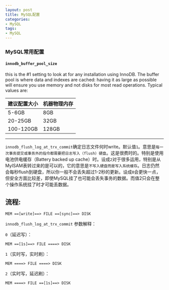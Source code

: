 ```yaml
---
layout: post
title: MySQL配置
categories:
- MySQL
tags:
- MySQL
---
```


### MySQL常用配置

#### `innodb_buffer_pool_size`

this is the #1 setting to look at for any installation using InnoDB. The buffer pool is where data and indexes are cached: having it as large as possible will ensure you use memory and not disks for most read operations. Typical values are:

| 建议配置大小 | 机器物理内存 |
| :--          | :--          |
| 5-6GB        | 8GB          |
| 20-25GB      | 32GB         |
| 100-120GB    | 128GB        |

----
`innodb_flush_log_at_trx_commit`确定日志文件何时write。默认值`1`。意思是`每一次事务提交或事务外的指令都需要把日志写入（flush）硬盘`。这是很费时的。特别是使用电池供电缓存（Battery backed up cache）时。设成`2`对于很多运用，特别是从MyISAM表转过来的是可以的，它的意思是`不写入硬盘而是写入系统缓存`。日志仍然会每秒flush到硬盘，所以你一般不会丢失超过1-2秒的更新。设成`0`会更快一点，但安全方面比较差，即使MySQL挂了也可能会丢失事务的数据。而值2只会在整个操作系统挂了时才可能丢数据。


流程:
-----
```
MEM ==[write]==> FILE ==[sync]==> DISK
```

`innodb_flush_log_at_trx_commit` 参数解释：

`0`（延迟写）： 

```
MEM ==[1s]==> FILE ====> DISK
```

`1`（实时写，实时刷）： 

```
MEM ====> FILE ====> DISK
```

`2`（实时写，延迟刷）：

```
MEM ====> FILE ==[1s]==> DISK
```